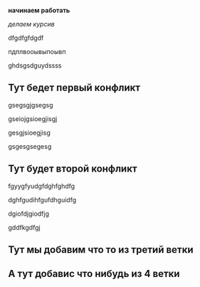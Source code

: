 **начинаем работать**

*делаем курсив*

dfgdfgfdgdf

пдплвооывыпоывп

ghdsgsdguydssss

## Тут бедет первый конфликт 

gsegsgjgsegsg

gseiojgsioegjisgj

gesgjsioegjisg

gsgesgsegesg
## Тут будет второй конфликт

fgyygfyudgfdghfghdfg

dghfgudihfgufdhguidfg

dgiofdjgiodfjg

gddfkgdfgj

## Тут мы добавим что то из третий ветки

## А тут добавис что нибудь из 4 ветки